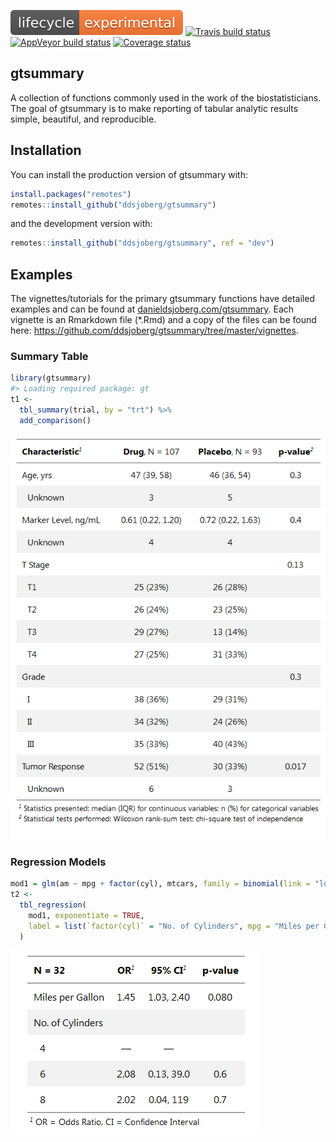 
<!-- README.md is generated from README.Rmd. Please edit that file -->

[![lifecycle](man/figures/lifecycle-experimental-orange.svg)](https://www.tidyverse.org/lifecycle/#experimental)
[![Travis build
status](https://travis-ci.org/ddsjoberg/gtsummary.svg?branch=master)](https://travis-ci.org/ddsjoberg/gtsummary)
[![AppVeyor build
status](https://ci.appveyor.com/api/projects/status/github/ddsjoberg/gtsummary?branch=master&svg=true)](https://ci.appveyor.com/project/ddsjoberg/gtsummary)
[![Coverage
status](https://codecov.io/gh/ddsjoberg/gtsummary/branch/master/graph/badge.svg)](https://codecov.io/github/ddsjoberg/gtsummary?branch=master)

## gtsummary

A collection of functions commonly used in the work of the
biostatisticians. The goal of gtsummary is to make reporting of tabular
analytic results simple, beautiful, and
reproducible.  
<!-- Update the list of contributors from the git shell `git shortlog -s -n` -->

## Installation

You can install the production version of gtsummary with:

``` r
install.packages("remotes")
remotes::install_github("ddsjoberg/gtsummary")
```

and the development version with:

``` r
remotes::install_github("ddsjoberg/gtsummary", ref = "dev")
```

## Examples

The vignettes/tutorials for the primary gtsummary functions have
detailed examples and can be found at
[danieldsjoberg.com/gtsummary](http://www.danieldsjoberg.com/gtsummary).
Each vignette is an Rmarkdown file (\*.Rmd) and a copy of the files can
be found here:
<https://github.com/ddsjoberg/gtsummary/tree/master/vignettes>.

### Summary Table

``` r
library(gtsummary)
#> Loading required package: gt
t1 <-
  tbl_summary(trial, by = "trt") %>% 
  add_comparison() 
```

![](man/figures/README-tbl_summary.png)

### Regression Models

``` r
mod1 = glm(am ~ mpg + factor(cyl), mtcars, family = binomial(link = "logit"))
t2 <-
  tbl_regression(
    mod1, exponentiate = TRUE, 
    label = list(`factor(cyl)` = "No. of Cylinders", mpg = "Miles per Gallon")
  )
```

![](man/figures/README-tbl_regression.png)
